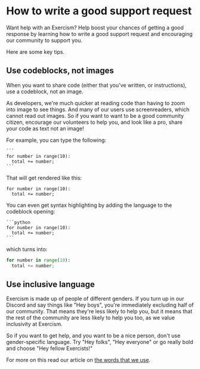 # How to write a good support request

Want help with an Exercism?
Help boost your chances of getting a good response by learning how to write a good support request and encouraging our community to support you.

Here are some key tips.

## Use codeblocks, not images

When you want to share code (either that you've written, or instructions), use a codeblock, not an image.

As developers, we're much quicker at reading code than having to zoom into image to see things.
And many of our users use screenreaders, which cannot read out images.
So if you want to want to be a good community citizen, encourage our volunteers to help you, and look like a pro, share your code as text not an image!

For example, you can type the following:

````
```
for number in range(10):
  total += number;
```
````

That will get rendered like this:

```
for number in range(10):
  total += number;
```

You can even get syntax highlighting by adding the language to the codeblock opening:

````
```python
for number in range(10):
  total += number;
```
````

which turns into:

```python
for number in range(10):
  total += number;
```

## Use inclusive language

Exercism is made up of people of different genders.
If you turn up in our Discord and say things like "Hey boys", you're immediately excluding half of our community.
That means they're less likely to help you, but it means that the rest of the community are less likely to help you too, as we value inclusivity at Exercism.

So if you want to get help, and you want to be a nice person, don't use gender-specific language.
Try "Hey folks", "Hey everyone" or go really bold and choose "Hey fellow Exercists!"

For more on this read our article on [the words that we use](./the-words-that-we-use).
